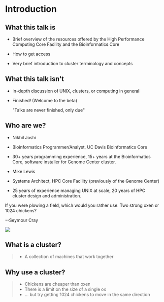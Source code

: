 # Introduction

## What this talk is

* Brief overview of the resources offered by the High Performance Computing
  Core Facility and the Bioinformatics Core

* How to get access

* Very brief introduction to cluster terminology and concepts

## What this talk isn't

* In-depth discussion of UNIX, clusters, or computing in general
* Finished!  (Welcome to the beta)

	"Talks are never finished, only due"


## Who are we?

* Nikhil Joshi
* Bioinformatics Programmer/Analyst, UC Davis Bioinformatics Core
* 30+ years programming experience, 15+ years at the Bioinformatics Core, software installer for Genome Center cluster.

* Mike Lewis
* Systems Architect, HPC Core Facility (previously of the Genome Center)
* 25 years of experience managing UNIX at scale, 20 years of HPC cluster
  design and administration.


If you were plowing a field, which would you rather use: Two strong oxen 
or 1024 chickens?

--Seymour Cray

![](images/CrayXMP_Feathered.jpg)


## What is a cluster?

> - A collection of machines that work together


## Why use a cluster?

> - Chickens are cheaper than oxen
> - There is a limit on the size of a single ox
> - ... but try getting 1024 chickens to move in the same direction


